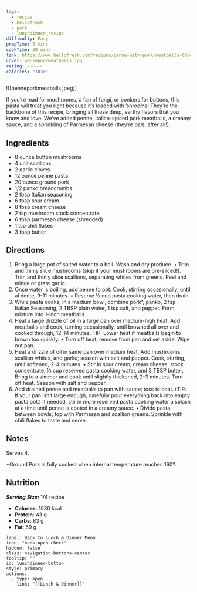 ```yaml
---
tags:
  - recipe
  - hellofresh
  - pork
  - lunchdinner_recipe
difficulty: Easy
prepTime: 5 mins
cookTime: 30 mins
link: https://www.hellofresh.com/recipes/penne-with-pork-meatballs-63b47ac2093f741c010ac5b6
cover: penneporkmeatballs.jpg
rating: ⭐️⭐️⭐️⭐️⭐️
calories: "1030"
---
```


![[penneporkmeatballs.jpeg]]

If you’re mad for mushrooms, a fan of fungi, or bonkers for buttons, this pasta will treat you right because it’s loaded with ’shrooms! They’re the backbone of this recipe, bringing all those deep, earthy flavors that you know and love. We’ve added penne, Italian-spiced pork meatballs, a creamy sauce, and a sprinkling of Parmesan cheese (they’re pals, after all!).

## Ingredients
- 8 ounce button mushrooms
- 4 unit scallions
- 2 garlic cloves
- 12 ounce penne pasta
- 20 ounce ground pork
- 1/2 panko breadcrumbs
- 2 tbsp Italian seasoning
- 6 tbsp sour cream
- 8 tbsp cream cheese
- 2 tsp mushroom stock concentrate
- 6 tbsp parmesan cheese (shredded)
- 1 tsp chili flakes
- 3 tbsp butter


## Directions
1. Bring a large pot of salted water to a boil. Wash and dry produce. • Trim and thinly slice mushrooms (skip if your mushrooms are pre-sliced!). Trim and thinly slice scallions, separating whites from greens. Peel and mince or grate garlic.
2. Once water is boiling, add penne to pot. Cook, stirring occasionally, until al dente, 9-11 minutes. • Reserve ½ cup pasta cooking water, then drain.
3. While pasta cooks, in a medium bowl, combine pork*, panko, 2 tsp Italian Seasoning, 2 TBSP plain water, 1 tsp salt, and pepper. Form mixture into 1-inch meatballs.
4. Heat a large drizzle of oil in a large pan over medium-high heat. Add meatballs and cook, turning occasionally, until browned all over and cooked through, 12-14 minutes. TIP: Lower heat if meatballs begin to brown too quickly. • Turn off heat; remove from pan and set aside. Wipe out pan.
5. Heat a drizzle of oil in same pan over medium heat. Add mushrooms, scallion whites, and garlic; season with salt and pepper. Cook, stirring, until softened, 2-4 minutes. • Stir in sour cream, cream cheese, stock concentrate, 1⁄3 cup reserved pasta cooking water, and 3 TBSP butter. Bring to a simmer and cook until slightly thickened, 2-3 minutes. Turn off heat. Season with salt and pepper.
6. Add drained penne and meatballs to pan with sauce; toss to coat. (TIP: If your pan isn’t large enough, carefully pour everything back into empty pasta pot.) If needed, stir in more reserved pasta cooking water a splash at a time until penne is coated in a creamy sauce. • Divide pasta between bowls; top with Parmesan and scallion greens. Sprinkle with chili flakes to taste and serve.

## Notes
Serves 4.

*Ground Pork is fully cooked when internal temperature reaches 160º.

## Nutrition
***Serving Size:*** 1/4 recipe
- **Calories**: 1030 kcal
- **Protein**: 43 g
- **Carbs**: 83 g
- **Fat**: 59 g


```meta-bind-button
label: Back to Lunch & Dinner Menu
icon: "book-open-check"
hidden: false
class: navigation-buttons-center
tooltip: ""
id: lunchdinner-button
style: primary
actions:
  - type: open
    link: "[[Lunch & Dinner]]"

```
 
